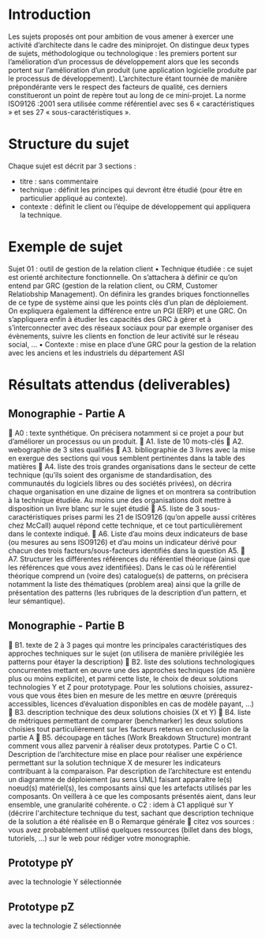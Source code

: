# Introduction
Les sujets proposés ont pour ambition de vous amener à exercer une activité d’architecte dans le cadre des miniprojet.
On distingue deux types de sujets, méthodologique ou technologique : les premiers portent sur
l’amélioration d’un processus de développement alors que les seconds portent sur l’amélioration d’un produit
(une application logicielle produite par le processus de développement).
L’architecture étant tournée de manière prépondérante vers le respect des facteurs de qualité, ces derniers
constitueront un point de repère tout au long de ce mini-projet. La norme ISO9126 :2001 sera utilisée comme
référentiel avec ses 6 « caractéristiques » et ses 27 « sous-caractéristiques ». 

# Structure du sujet
Chaque sujet est décrit par 3 sections :
 - titre : sans commentaire
 - technique : définit les principes qui devront être étudié (pour être en particulier appliqué au contexte).
 - contexte : définit le client ou l’équipe de développement qui appliquera la technique. 
# Exemple de sujet
Sujet 01 : outil de gestion de la relation client
• Technique étudiée : ce sujet est orienté architecture fonctionnelle. On s’attachera à définir ce qu’on
entend par GRC (gestion de la relation client, ou CRM, Customer Relatiobship Management). On
définira les grandes briques fonctionnelles de ce type de système ainsi que les points clés d’un plan de
déploiement. On expliquera également la différence entre un PGI (ERP) et une GRC. On s’appliquera
enfin à étudier les capacités des GRC à gérer et à s’interconnecter avec des réseaux sociaux pour par
exemple organiser des évènements, suivre les clients en fonction de leur activité sur le réseau social, …
• Contexte : mise en place d’une GRC pour la gestion de la relation avec les anciens et les industriels du
département ASI

# Résultats attendus (deliverables)

## Monographie - Partie A
 A0 : texte synthétique. On précisera notamment si ce projet a pour but d’améliorer un
processus ou un produit.
 A1. liste de 10 mots-clés
 A2. webographie de 3 sites qualifiés
 A3. bibliographie de 3 livres avec la mise en exergue des sections qui vous semblent
pertinentes dans la table des matières
 A4. liste des trois grandes organisations dans le secteur de cette technique (qu’ils
soient des organisme de standardisation, des communautés du logiciels libres ou des
sociétés privées), on décrira chaque organisation en une dizaine de lignes et on
montrera sa contribution à la technique étudiée. Au moins une des organisations doit
mettre à disposition un livre blanc sur le sujet étudié
 A5. liste de 3 sous-caractéristiques prises parmi les 21 de ISO9126 (qu’on appelle
aussi critères chez McCall) auquel répond cette technique, et ce tout particulièrement
dans le contexte indiqué.
 A6. Liste d’au moins deux indicateurs de base (ou mesures au sens ISO9126) et d’au
moins un indicateur dérivé pour chacun des trois facteurs/sous-facteurs identifiés dans
la question A5.
 A7. Structurer les différentes références du référentiel théorique (ainsi que les
références que vous avez identifiées). Dans le cas où le référentiel théorique
comprend un (voire des) catalogue(s) de patterns, on précisera notamment la liste des
thématiques (problem area) ainsi que la grille de présentation des patterns (les
rubriques de la description d’un pattern, et leur sémantique). 

## Monographie - Partie B
 B1. texte de 2 à 3 pages qui montre les principales caractéristiques des approches
techniques sur le sujet (on utilisera de manière privilégiée les patterns pour étayer la
description)
 B2. liste des solutions technologiques concurrentes mettant en œuvre une des
approches techniques (de manière plus ou moins explicite), et parmi cette liste, le
choix de deux solutions technologies Y et Z pour prototypage. Pour les solutions 
choisies, assurez-vous que vous êtes bien en mesure de les mettre en œuvre (prérequis
accessibles, licences d’évaluation disponibles en cas de modèle payant, …)
 B3. description technique des deux solutions choisies (X et Y)
 B4. liste de métriques permettant de comparer (benchmarker) les deux solutions
choisies tout particulièrement sur les facteurs retenus en conclusion de la partie A
 B5. découpage en tâches (Work Breakdown Structure) montrant comment vous allez
parvenir à réaliser deux prototypes. 
Partie C
o C1. Description de l’architecture mise en place pour réaliser une expérience
permettant sur la solution technique X de mesurer les indicateurs contribuant à la
comparaison. Par description de l’architecture est entendu un diagramme de déploiement (au
sens UML) faisant apparaître le(s) noeud(s) matériel(s), les composants ainsi que les artefacts
utilisés par les composants. On veillera à ce que les composants présentés aient, dans leur
ensemble, une granularité cohérente.
o C2 : idem à C1 appliqué sur Y (décrire l'architecture technique du test, sachant que
description technique de la solution a été réalisée en B
o Remarque générale
 citez vos sources : vous avez probablement utilisé quelques ressources (billet dans des
blogs, tutoriels, …) sur le web pour rédiger votre monographie. 

## Prototype pY 
avec la technologie Y sélectionnée

## Prototype pZ
avec la technologie Z sélectionnée
